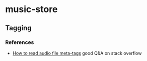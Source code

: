 # music-store

## Tagging 

### References

- [How to read audio file meta-tags](https://stackoverflow.com/questions/40657308/retrieving-the-title-artist-author-and-duration-of-a-wav-file#40688445) good Q&A on stack overflow